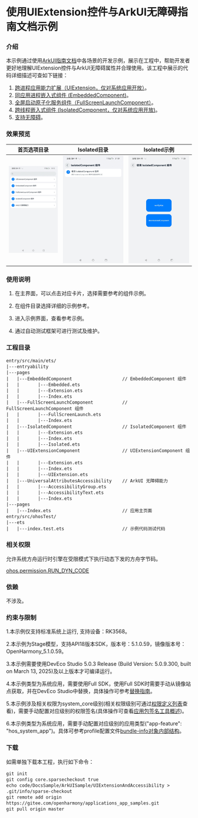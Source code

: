 # 使用UIExtension控件与ArkUI无障碍指南文档示例

### 介绍

本示例通过使用[ArkUI指南文档](https://gitee.com/openharmony/docs/tree/master/zh-cn/application-dev/ui)中各场景的开发示例，展示在工程中，帮助开发者更好地理解UIExtension控件与ArkUI无障碍属性并合理使用。该工程中展示的代码详细描述可查如下链接：

1. [跨进程应用能力扩展（UIExtension，仅对系统应用开放）](https://gitee.com/openharmony/docs/blob/OpenHarmony-5.1.0-Release/zh-cn/application-dev/ui/arkts-ui-extension-components.md)。
2. [同应用进程嵌入式组件 (EmbeddedComponent)](https://gitee.com/openharmony/docs/blob/OpenHarmony-5.1.0-Release/zh-cn/application-dev/ui/arkts-embedded-components.md)。
3. [全屏启动原子化服务组件（FullScreenLaunchComponent）](https://gitee.com/openharmony/docs/blob/OpenHarmony-5.1.0-Release/zh-cn/application-dev/ui/arkts-FullScreenComponent.md)。
4. [跨线程嵌入式组件 (IsolatedComponent，仅对系统应用开放)](https://gitee.com/openharmony/docs/blob/OpenHarmony-5.1.0-Release/zh-cn/application-dev/ui/arkts-isolated-components.md)。
5. [支持无障碍](https://gitee.com/openharmony/docs/blob/OpenHarmony-5.1.0-Release/zh-cn/application-dev/ui/arkts-universal-attributes-accessibility.md)。

### 效果预览

| 首页选项目录                                 | Isolated目录                            | Isolated示例                            |
|------------------------------------|------------------------------------|------------------------------------|
| ![](screenshots/device/image1.jpg) | ![](screenshots/device/image2.jpg) | ![](screenshots/device/image3.jpg) |

### 使用说明

1. 在主界面，可以点击对应卡片，选择需要参考的组件示例。

2. 在组件目录选择详细的示例参考。

3. 进入示例界面，查看参考示例。

4. 通过自动测试框架可进行测试及维护。

### 工程目录
```
entry/src/main/ets/
|---entryability
|---pages
|   |---EmbeddedComponent                   // EmbeddedComponent 组件
|   |       |---Embedded.ets
|   |       |---Extension.ets
|   |       |---Index.ets
|   |---FullScreenLaunchComponent           // FullScreenLaunchComponent 组件
|   |       |---FullScreenLaunch.ets
|   |       |---Index.ets
|   |---IsolatedComponent                   // IsolatedComponent 组件
|   |       |---Extension.ets
|   |       |---Index.ets
|   |       |---Isolated.ets
|   |---UIExtensionComponent                // UIExtensionComponent 组件
|   |       |---Extension.ets
|   |       |---Index.ets
|   |       |---UIExtension.ets
|   |---UniversalAttributesAccessibility    // ArkUI 无障碍能力
|   |       |---AccessibilityGroup.ets
|   |       |---AccessibilityText.ets
|   |       |---Index.ets
|---pages
|   |---Index.ets                           // 应用主页面
entry/src/ohosTest/
|---ets
|   |---index.test.ets                      // 示例代码测试代码
```

### 相关权限

允许系统方舟运行时引擎在受限模式下执行动态下发的方舟字节码。

[ohos.permission.RUN_DYN_CODE](https://gitee.com/openharmony/docs/blob/master/zh-cn/application-dev/security/AccessToken/permissions-for-all.md#ohospermissionrun_dyn_code)

### 依赖

不涉及。

### 约束与限制

1.本示例仅支持标准系统上运行, 支持设备：RK3568。

2.本示例为Stage模型，支持API18版本SDK，版本号：5.1.0.59，镜像版本号：OpenHarmony_5.1.0.59。

3.本示例需要使用DevEco Studio 5.0.3 Release (Build Version: 5.0.9.300, built on March 13, 2025)及以上版本才可编译运行。

4.本示例类型为系统应用，需要使用Full SDK，使用Full SDK时需要手动从镜像站点获取，并在DevEco Studio中替换，具体操作可参考[替换指南](https://gitee.com/openharmony/docs/blob/master/zh-cn/application-dev/faqs/full-sdk-switch-guide.md)。

5.本示例涉及相关权限为system_core级别(相关权限级别可通过[权限定义列表](https://gitee.com/openharmony/docs/blob/master/zh-cn/application-dev/security/AccessToken/permissions-for-all.md)查看)，需要手动配置对应级别的权限签名(具体操作可查看[应用包签名工具概述](https://gitee.com/openharmony/docs/blob/master/zh-cn/application-dev/security/hapsigntool-overview.md#%E5%BA%94%E7%94%A8%E5%8C%85%E7%AD%BE%E5%90%8D%E5%B7%A5%E5%85%B7%E6%A6%82%E8%BF%B0))。

6.本示例类型为系统应用，需要手动配置对应级别的应用类型("app-feature": "hos_system_app")。具体可参考profile配置文件[bundle-info对象内部结构](https://gitee.com/openharmony/docs/blob/master/zh-cn/application-dev/security/app-provision-structure.md#bundle-info%E5%AF%B9%E8%B1%A1%E5%86%85%E9%83%A8%E7%BB%93%E6%9E%84)。

### 下载

如需单独下载本工程，执行如下命令：

````
git init
git config core.sparsecheckout true
echo code/DocsSample/ArkUISample/UIExtensionAndAccessibility > .git/info/sparse-checkout
git remote add origin https://gitee.com/openharmony/applications_app_samples.git
git pull origin master
````